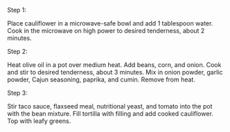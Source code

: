 Step 1:

Place cauliflower in a microwave-safe bowl and add 1 tablespoon water. Cook in the microwave on high power to desired tenderness, about 2 minutes.



Step 2:

Heat olive oil in a pot over medium heat. Add beans, corn, and onion. Cook and stir to desired tenderness, about 3 minutes. Mix in onion powder, garlic powder, Cajun seasoning, paprika, and cumin. Remove from heat.



Step 3:

Stir taco sauce, flaxseed meal, nutritional yeast, and tomato into the pot with the bean mixture. Fill tortilla with filling and add cooked cauliflower. Top with leafy greens.